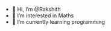 - 👋 Hi, I’m @Rakshith
- 👀 I’m interested in Maths
- 🌱 I’m currently learning programming

<!---
Rakshith-MV/Rakshith-MV is a ✨ special ✨ repository because its `README.md` (this file) appears on your GitHub profile.
You can click the Preview link to take a look at your changes.
--->

